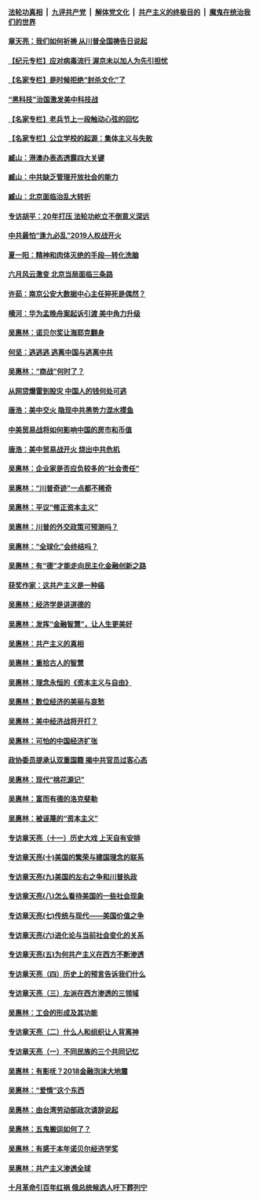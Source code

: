 ####  [法轮功真相](../../../../basic/blob/master/README.md?t=06241902) &nbsp;|&nbsp; [九评共产党](../../../../9ping.md/blob/master/README.md?t=06241902) &nbsp;|&nbsp; [解体党文化](../../../../jtdwh.md/blob/master/README.md?t=06241902)  &nbsp;|&nbsp; [共产主义的终极目的](../../../../gczydzjmd.md/blob/master/README.md?t=06241902) &nbsp;|&nbsp; [魔鬼在统治我们的世界](../../../../mgztzwmdsj.md/blob/master/README.md?t=06241902) 

#### [章天亮：我们如何祈祷 从川普全国祷告日说起](../pages/nsc423/n11944627.md?t=06241902) 

#### [【纪元专栏】应对病毒流行 渥京未以加人为先引担忧](../pages/nsc423/n11875714.md?t=06241902) 

#### [【名家专栏】是时候拒绝“封杀文化”了](../pages/nsc423/n11814093.md?t=06241902) 

#### [“黑科技”治国激发美中科技战](../pages/nsc423/n11638056.md?t=06241902) 

#### [【名家专栏】老兵节上一段触动心弦的回忆](../pages/nsc423/n11646016.md?t=06241902) 

#### [【名家专栏】公立学校的起源：集体主义与失败](../pages/nsc423/n11601833.md?t=06241902) 

#### [臧山：港澳办表态透露四大关键](../pages/nsc423/n11421628.md?t=06241902) 

#### [臧山：中共缺乏管理开放社会的能力](../pages/nsc423/n11407457.md?t=06241902) 

#### [臧山：北京面临治乱大转折](../pages/nsc423/n11406895.md?t=06241902) 

#### [专访胡平：20年打压 法轮功屹立不倒意义深远](../pages/nsc423/n11398800.md?t=06241902) 

#### [中共最怕“逢九必乱”2019人权战开火](../pages/nsc423/n11385248.md?t=06241902) 

#### [夏一阳：精神和肉体灭绝的手段—转化洗脑](../pages/nsc423/n11368250.md?t=06241902) 

#### [六月风云激变 北京当局面临三条路](../pages/nsc423/n11313668.md?t=06241902) 

#### [许茹：南京公安大数据中心主任猝死是偶然？](../pages/nsc423/n11064744.md?t=06241902) 

#### [横河：华为孟晚舟案起诉引渡 美中角力升级](../pages/nsc423/n11027230.md?t=06241902) 

#### [吴惠林：诺贝尔奖让海耶克翻身](../pages/nsc423/n10890049.md?t=06241902) 

#### [何坚：逃逃逃 逃离中国与逃离中共](../pages/nsc423/n10592891.md?t=06241902) 

#### [吴惠林：“商战”何时了？](../pages/nsc423/n10573558.md?t=06241902) 

#### [从网贷爆雷到股灾 中国人的钱何处可逃](../pages/nsc423/n10572800.md?t=06241902) 

#### [唐浩：美中交火 隐现中共黑势力混水摸鱼](../pages/nsc423/n10544040.md?t=06241902) 

#### [中美贸易战将如何影响中国的房市和币值](../pages/nsc423/n10543697.md?t=06241902) 

#### [唐浩：美中贸易战开火 烧出中共危机](../pages/nsc423/n10540126.md?t=06241902) 

#### [吴惠林：企业家是否应负较多的“社会责任”](../pages/nsc423/n10535022.md?t=06241902) 

#### [吴惠林：“川普奇迹”一点都不稀奇](../pages/nsc423/n10512808.md?t=06241902) 

#### [吴惠林：平议“修正资本主义”](../pages/nsc423/n10495724.md?t=06241902) 

#### [吴惠林：川普的外交政策可预测吗？](../pages/nsc423/n10462387.md?t=06241902) 

#### [吴惠林：“全球化”会终结吗？](../pages/nsc423/n10452838.md?t=06241902) 

#### [吴惠林：有“德”才能走向民主化金融创新之路](../pages/nsc423/n10432292.md?t=06241902) 

#### [获奖作家：这共产主义是一种癌](../pages/nsc423/n10431541.md?t=06241902) 

#### [吴惠林：经济学是讲道德的](../pages/nsc423/n10398014.md?t=06241902) 

#### [吴惠林：发挥“金融智慧”，让人生更美好](../pages/nsc423/n10375019.md?t=06241902) 

#### [吴惠林：共产主义的真相](../pages/nsc423/n10351394.md?t=06241902) 

#### [吴惠林：重拾古人的智慧](../pages/nsc423/n10337691.md?t=06241902) 

#### [吴惠林：理念永恒的《资本主义与自由》](../pages/nsc423/n10316274.md?t=06241902) 

#### [吴惠林：数位经济的美丽与哀愁](../pages/nsc423/n10292946.md?t=06241902) 

#### [吴惠林：美中经济战将开打？](../pages/nsc423/n10258825.md?t=06241902) 

#### [吴惠林：可怕的中国经济扩张](../pages/nsc423/n10219147.md?t=06241902) 

#### [政协委员提承认双重国籍 揭中共官员过客心态](../pages/nsc423/n10208809.md?t=06241902) 

#### [吴惠林：现代“桃花源记”](../pages/nsc423/n10185234.md?t=06241902) 

#### [吴惠林：富而有德的洛克斐勒](../pages/nsc423/n10142264.md?t=06241902) 

#### [吴惠林：被诬蔑的“资本主义”](../pages/nsc423/n10124816.md?t=06241902) 

#### [专访章天亮（十一）历史大戏 上天自有安排](../pages/nsc423/n10094905.md?t=06241902) 

#### [专访章天亮(十)美国的繁荣与建国理念的联系](../pages/nsc423/n10094899.md?t=06241902) 

#### [专访章天亮(九)美国的左右之争和川普执政](../pages/nsc423/n10094889.md?t=06241902) 

#### [专访章天亮(八)怎么看待美国的一些社会现象](../pages/nsc423/n10094857.md?t=06241902) 

#### [专访章天亮(七)传统与现代——美国价值之争](../pages/nsc423/n10093140.md?t=06241902) 

#### [专访章天亮(六)进化论与当前社会变化的关系](../pages/nsc423/n10092036.md?t=06241902) 

#### [专访章天亮(五)为何共产主义在西方不断渗透](../pages/nsc423/n10083620.md?t=06241902) 

#### [专访章天亮（四）历史上的预言告诉我们什么](../pages/nsc423/n10083606.md?t=06241902) 

#### [专访章天亮（三）左派在西方渗透的三领域](../pages/nsc423/n10081115.md?t=06241902) 

#### [吴惠林：工会的形成及其功能](../pages/nsc423/n10080633.md?t=06241902) 

#### [专访章天亮（二）什么人和组织让人背离神](../pages/nsc423/n10076637.md?t=06241902) 

#### [专访章天亮（一）不同民族的三个共同记忆](../pages/nsc423/n10074188.md?t=06241902) 

#### [吴惠林：有影呒？2018金融泡沫大地震](../pages/nsc423/n10040534.md?t=06241902) 

#### [吴惠林：“爱情”这个东西](../pages/nsc423/n10019423.md?t=06241902) 

#### [吴惠林：由台湾劳动部政次请辞说起](../pages/nsc423/n9979679.md?t=06241902) 

#### [吴惠林：五鬼搬运如何了？](../pages/nsc423/n9925338.md?t=06241902) 

#### [吴惠林：有感于本年诺贝尔经济学奖](../pages/nsc423/n9871883.md?t=06241902) 

#### [吴惠林：共产主义渗透全球](../pages/nsc423/n9812748.md?t=06241902) 

#### [十月革命引百年红祸 俄总统候选人吁下葬列宁](../pages/nsc423/n9810182.md?t=06241902) 

